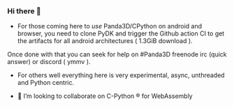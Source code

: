 ### Hi there 👋

- For those coming here to *use* Panda3D/CPython on android and browser, you need to clone PyDK and trigger the Github action CI
to get the artifacts for all android architectures ( 1.3GiB download ).

Once done with that you can seek for help on #Panda3D freenode irc (quick answer) or discord ( ymmv ).

- For others well everything here is very experimental, async, unthreaded and Python centric.

<!--
**pmp-p/pmp-p** is a ✨ _special_ ✨ repository because its `README.md` (this file) appears on your GitHub profile.

Here are some ideas to get you started:

- 🔭 I’m currently working on ...
- 🌱 I’m currently learning ...

- 🤔 I’m looking for help with ...
- 💬 Ask me about ...
- 📫 How to reach me: ...
- 😄 Pronouns: ...
- ⚡ Fun fact: ...
-->












- 👯 I’m looking to collaborate on C-Python ® for WebAssembly
